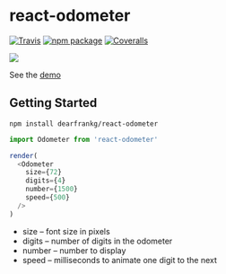 # react-odometer

[![Travis][build-badge]][build]
[![npm package][npm-badge]][npm]
[![Coveralls][coveralls-badge]][coveralls]


[build-badge]: https://img.shields.io/travis/dearfrankg/react-odometer/master.png?style=flat-square
[build]: https://travis-ci.org/dearfrankg/react-odometer

[npm-badge]: https://img.shields.io/npm/v/npm-package.png?style=flat-square
[npm]: https://github.com/dearfrankg/react-odometer

[coveralls-badge]: https://img.shields.io/coveralls/dearfrankg/react-odometer/master.png?style=flat-square
[coveralls]: https://coveralls.io/github/dearfrankg/react-odometer



![](http://g.recordit.co/k4Fj8o9JIC.gif)

See the [demo](http://diligent-tendency.surge.sh/)



## Getting Started

```
npm install dearfrankg/react-odometer
```

```javascript
import Odometer from 'react-odometer'
```
```javascript
render(
  <Odometer
    size={72}
    digits={4}
    number={1500}
    speed={500}
  />
)
```

- size – font size in pixels
- digits – number of digits in the odometer
- number – number to display
- speed – milliseconds to animate one digit to the next
